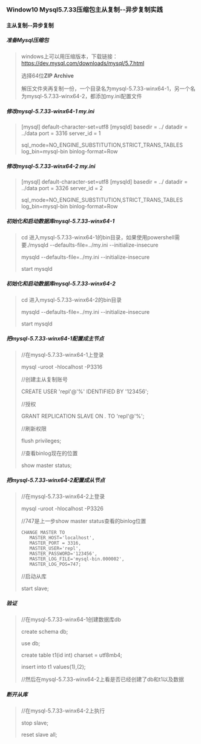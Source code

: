 ### Window10 Mysql5.7.33压缩包主从复制--异步复制实践



#### 主从复制--异步复制

##### 准备Mysql压缩包

>windows上可以用压缩版本，下载链接：https://dev.mysql.com/downloads/mysql/5.7.html
>
>选择64位**ZIP Archive**
>
>解压文件夹再复制一份，一个目录名为mysql-5.7.33-winx64-1，另一个名为mysql-5.7.33-winx64-2，都添加my.ini配置文件

##### 修改mysql-5.7.33-winx64-1 my.ini

>[mysql]
>default-character-set=utf8 
>[mysqld]
>basedir = ../
>datadir = ../data
>port = 3316
>server_id = 1
>
>sql_mode=NO_ENGINE_SUBSTITUTION,STRICT_TRANS_TABLES 
>log_bin=mysql-bin
>binlog-format=Row

##### 修改mysql-5.7.33-winx64-2 my.ini

>[mysql]
>default-character-set=utf8 
>[mysqld]
>basedir = ../
>datadir = ../data
>port = 3326
>server_id = 2
>
>sql_mode=NO_ENGINE_SUBSTITUTION,STRICT_TRANS_TABLES 
>log_bin=mysql-bin
>binlog-format=Row

##### 初始化和启动数据库mysql-5.7.33-winx64-1

>cd 进入mysql-5.7.33-winx64-1的bin目录，如果使用powershell需要./mysqld --defaults-file=../my.ini --initialize-insecure
>
>
>
>mysqld --defaults-file=../my.ini --initialize-insecure
>
>start mysqld

##### 初始化和启动数据库mysql-5.7.33-winx64-2

>cd 进入mysql-5.7.33-winx64-2的bin目录
>
>mysqld --defaults-file=../my.ini --initialize-insecure
>
>start mysqld

##### 把mysql-5.7.33-winx64-1配置成主节点

>//在mysql-5.7.33-winx64-1上登录
>
>mysql -uroot -hlocalhost -P3316
>
>//创建主从复制账号
>
>CREATE USER 'repl'@'%' IDENTIFIED BY '123456';
>
>//授权
>
>GRANT REPLICATION SLAVE ON *.* TO 'repl'@'%';
>
>//刷新权限
>
>flush privileges;
>
>//查看binlog现在的位置
>
>show master status;

##### 把mysql-5.7.33-winx64-2配置成从节点

>//在mysql-5.7.33-winx64-2上登录
>
>mysql -uroot  -hlocalhost -P3326
>
>//747是上一步show master status查看的binlog位置
>
>```
>CHANGE MASTER TO
>    MASTER_HOST='localhost',  
>    MASTER_PORT = 3316,
>    MASTER_USER='repl',      
>    MASTER_PASSWORD='123456',   
>    MASTER_LOG_FILE='mysql-bin.000002',
>    MASTER_LOG_POS=747;
>```
>
>//启动从库
>
>start slave;

##### 验证

>//在mysql-5.7.33-winx64-1创建数据库db
>
>create schema db;
>
>use db;
>
>create table t1(id int) charset = utf8mb4;
>
>insert into t1 values(1),(2);
>
>//然后在mysql-5.7.33-winx64-2上看是否已经创建了db和t1以及数据

##### 断开从库

>//在mysql-5.7.33-winx64-2上执行
>
>stop slave;
>
>reset slave all;